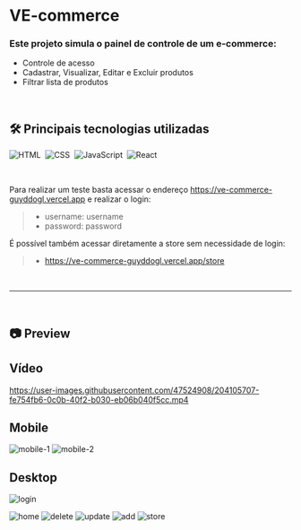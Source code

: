 # VE-commerce
### Este projeto simula o painel de controle de um e-commerce:
- Controle de acesso
- Cadastrar, Visualizar, Editar e Excluir produtos
- Filtrar lista de produtos
<br/>

## 🛠 Principais tecnologias utilizadas
![HTML](https://img.shields.io/badge/-HTML-1b374b?style=for-the-badge&logo=HTML5)&nbsp;
![CSS](https://img.shields.io/badge/-CSS-1b374b?style=for-the-badge&logo=CSS3&logoColor=1572B6)&nbsp;
![JavaScript](https://img.shields.io/badge/-JavaScript-1b374b?style=for-the-badge&logo=javascript)&nbsp;
![React](https://img.shields.io/badge/-React-1b374b?style=for-the-badge&logo=React)&nbsp;

<br/>

Para realizar um teste basta acessar o endereço https://ve-commerce-guyddogl.vercel.app e realizar o login:
> * username: username
> * password: password

É possível também acessar diretamente a store sem necessidade de login:
> * https://ve-commerce-guyddogl.vercel.app/store

<br/>
<hr/>
<br/>

## 📷 Preview
## Vídeo
https://user-images.githubusercontent.com/47524908/204105707-fe754fb6-0c0b-40f2-b030-eb06b040f5cc.mp4

## Mobile
![mobile-1](https://user-images.githubusercontent.com/47524908/204100570-1eef6dc1-48cd-4ec0-8745-cf008892b2d7.jpg)
![mobile-2](https://user-images.githubusercontent.com/47524908/204100604-1440f539-a761-4b6f-8383-99e6c9681feb.jpg)

## Desktop
![login](https://user-images.githubusercontent.com/47524908/204100745-4cdaee61-85cf-4ae2-9d25-fd413ca9d25b.jpg)

![home](https://user-images.githubusercontent.com/47524908/204100749-61ad7eab-7df2-445d-b897-9663ebe99dbf.jpg)
![delete](https://user-images.githubusercontent.com/47524908/204100756-642a5356-45b8-40df-ba73-d37dba6d546f.jpg)
![update](https://user-images.githubusercontent.com/47524908/204100814-f4895dd6-8402-4b7f-b49e-734b6ca1f6cd.jpg)
![add](https://user-images.githubusercontent.com/47524908/204100821-9fbdacb8-55a0-4826-b424-1d1b8f0c9aef.jpg)
![store](https://user-images.githubusercontent.com/47524908/204100830-7a91f1e2-a3a9-4157-9602-d590af20646d.jpg)
